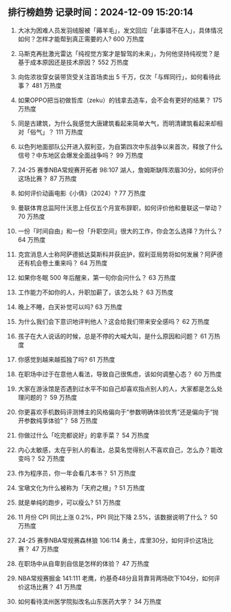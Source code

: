 
## 排行榜趋势 记录时间：2024-12-09 15:20:14
  
  1. 大冰为困难人员发羽绒服被「薅羊毛」，发文回应「此事错不在人」，具体情况如何？怎样才能帮到真正需要的人? 600 万热度
    
  2. 马斯克再批激光雷达「纯视觉方案才是智驾的未来」，为何他坚持纯视觉？是基于成本原因还是技术原因？ 552 万热度
    
  3. 向佐浓妆穿女装带货受关注首场卖出 5 千万，仅次「与辉同行」，如何看待此事？ 481 万热度
    
  4. 如果OPPO把当初做哲库（zeku）的钱拿去造车，会不会有更好的结果？ 175 万热度
    
  5. 同是古建筑，为什么我感觉大唐建筑看起来简单大气，而明清建筑看起来却相对「俗气」？ 111 万热度
    
  6. 以色列地面部队公开进入叙利亚，为自第四次中东战争以来首次，释放了什么信号？中东地区会爆发全面战争吗？ 99 万热度
    
  7. 24-25 赛季NBA常规赛开拓者 98:107 湖人，詹姆斯缺阵浓眉30分，如何评价这场比赛？ 87 万热度
    
  8. 如何评价动画电影《小倩》（2024）? 77 万热度
    
  9. 曼联体育总监阿什沃思上任仅五个月宣布辞职，如何评价他和曼联这一举动？ 70 万热度
    
  10. 一份「时间自由」和一份「升职空间」很大的工作，你会怎么选择？为什么？ 64 万热度
    
  11. 克宫消息人士称阿萨德抵达莫斯科并获庇护，叙利亚局势将如何发展？阿萨德还有机会卷土重来吗？ 64 万热度
    
  12. 如果你冬眠 500 年后醒来，第一句你会问什么？ 63 万热度
    
  13. 工作能力不如你的人，升职加薪了，该怎么处？ 63 万热度
    
  14. 晚上不睡，白天补觉可以吗? 63 万热度
    
  15. 为什么我们会下意识地评判他人？这会给我们带来安全感吗？ 62 万热度
    
  16. 孩子在大人说话的时候，总是不停的大喊大叫，是什么原因和问题？ 61 万热度
    
  17. 你感觉到越来越孤独了吗? 61 万热度
    
  18. 在职场中过于在意他人看法，导致自己很焦虑，该如何调整心态？ 60 万热度
    
  19. 大家在游泳馆是否遇到过水平不如自己却喜欢指点别人的人，大家都是怎么处理问题的？ 59 万热度
    
  20. 你更喜欢手机数码评测博主的风格偏向于“参数明确体验优秀”还是偏向于“抛开参数纯享体验”？ 58 万热度
    
  21. 你做过什么「吃完都说好」的拿手菜？ 54 万热度
    
  22. 内心太敏感，太在乎别人的看法，总莫名觉得别人不喜欢自己，怎么办？能改变吗？ 52 万热度
    
  23. 作为程序员，你一年会看几本书？ 51 万热度
    
  24. 宝墩文化为什么被称为「天府之根」? 51 万热度
    
  25. 就是单纯的跑步，可以瘦么? 51 万热度
    
  26. 11 月份 CPI 同比上涨 0.2%，PPI 同比下降 2.5%，该数据说明了什么？ 50 万热度
    
  27. 24-25 赛季NBA常规赛森林狼 106:114 勇士，库里30分，如何评价这场比赛？ 47 万热度
    
  28. 在职场中从自卑到自信是怎样的体验？ 47 万热度
    
  29. NBA常规赛掘金 141:111 老鹰，约基奇48分且背靠背两场砍下104分，如何评价这场比赛？ 41 万热度
    
  30. 如何看待滨州医学院拟改名山东医药大学？ 34 万热度
    